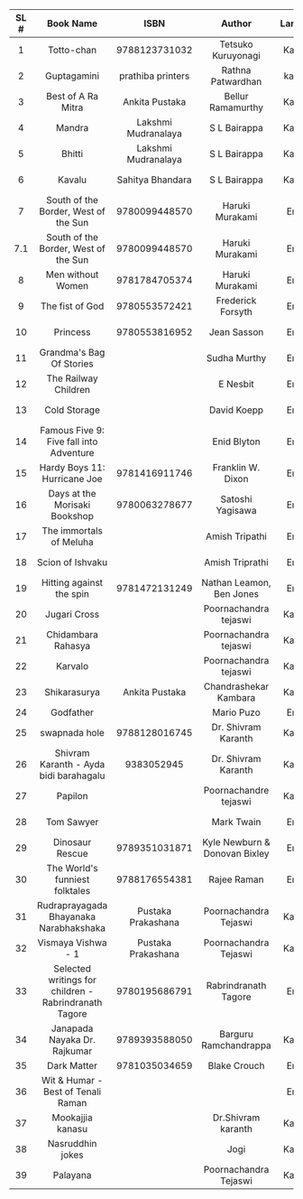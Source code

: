 | SL # | Book Name | ISBN | Author | Language |Owner | Borrower | Borrowed Date | Returned Date| Paid (rs) | 
| :---:| :---:     | :---:| :---:  | :---:    |:---: | :---:    |   :---:       | :---:        | :---:     | 
| 1  | Totto-chan | 9788123731032 | Tetsuko Kuruyonagi | Kannada | Upendra (Gowri Ajji) | Sunitha Ajji | 30.Apr.2024 | | |
| 2  | Guptagamini | prathiba printers | Rathna Patwardhan | kannada | Rathna Patwardhan | Upendra | 28.Apr.2024 | | |
| 3  | Best of A Ra Mitra | Ankita Pustaka | Bellur Ramamurthy | Kannada | Rathna Patwardhan | Purshanna Mava | 06.May.2024 | | | 
| 4  | Mandra | Lakshmi Mudranalaya | S L Bairappa |  Kannada | Rathna Patwardhan | Gopal Krishna | 06.May.2024 | 25.May.2024 | | 
| 5  | Bhitti | Lakshmi Mudranalaya | S L Bairappa |  Kannada | Rathna Patwardhan | Gopal Krishna | 06.May.2024 | 25.May.2024 | | 
| 6  | Kavalu | Sahitya Bhandara | S L Bairappa |  Kannada | Rathna Patwardhan | Gopal Krishna | 06.May.2024 | 25.May.2024 | | 
| 7  | South of the Border, West of the Sun | 9780099448570| Haruki Murakami | English | Swapna Chiplunkar | Upendra | 28.Apr.2024 | | |
| 7.1  | South of the Border, West of the Sun | 9780099448570| Haruki Murakami | English | Swapna Chiplunkar | Adarsh B G | 27.Oct.2024 | | |
| 8  | Men without Women | 9781784705374 | Haruki Murakami | English | Swapna Chiplunkar | Upendra | 28.Apr.2024 | | |
| 9  | The fist of God | 9780553572421 | Frederick Forsyth | English | Swapna Chiplunkar | Upendra | 28.Apr.2024 | | |
| 10 | Princess | 9780553816952 | Jean Sasson | English | Swapna Chiplunkar | Upendra | 28.Apr.2024 | | |
| 11 | Grandma's Bag Of Stories |  | Sudha Murthy | English | Upendra | Aravind Patankar | 28.Apr.2024| | |
| 12 | The Railway Children |  | E Nesbit | English | Upendra | Yogitha | 28.Apr.2024 | | 20 |
| 13 | Cold Storage | | David Koepp | English | Mrudula | Swapna Chiplunkar | 28.Apr.2024 | | |
| 14 | Famous Five 9: Five fall into Adventure | | Enid Blyton |  English | Upendra | Swapna Chiplunkar | 28.Apr.2024 | | |
| 15 | Hardy Boys 11: Hurricane Joe | 9781416911746 | Franklin W. Dixon | English | Upendra | Swapna Chiplunkar | 28.Apr.2024 | | |
| 16 | Days at the Morisaki Bookshop | 9780063278677 | Satoshi Yagisawa | English | Upendra | Swapna Chiplunkar | 28.Apr.2024 | | |
| 17 | The immortals of Meluha | | Amish Tripathi | English | Upendra | Niranjan Damle | 28.Apr.2024 | | |
| 18 | Scion of Ishvaku | | Amish Triprathi | English | Swapna Chiplunkar | Niranjan Damle | 28.Apr.2024 | | |
| 19 | Hitting against the spin | 9781472131249 | Nathan Leamon, Ben Jones | English | Upendra | Trayambak | 06.May.2024 | 18.May.2024 |
| 20 | Jugari Cross |  | Poornachandra tejaswi | Kannada | Gopal Krishna | Sunitha Ajji | 30.Jun.2024 | | |
| 21 | Chidambara Rahasya | | Poornachandra tejaswi | Kannada | Gopal Krishna | Vasanth Anna | 30.Jun.2024 | | |
| 22 | Karvalo | | Poornachandra tejaswi | Kannada | Gopal Krishna | Gayathri TCS | 05.Jun.2024 | 04.Jul.2024 | |
| 23 | Shikarasurya | Ankita Pustaka | Chandrashekar Kambara | Kannada | Amma | Gopal Krishna | 08.Jun.2024 | | |
| 24 | Godfather | | Mario Puzo | English | Upendra | Bhanu V | 26.Jun.2024 | | |
| 25 | swapnada hole | 9788128016745 | Dr. Shivram Karanth | Kannada | Sunitha Ajji | Upendra | 30.Jun.2024 | | |
| 26 | Shivram Karanth - Ayda bidi barahagalu | 9383052945 | Dr. Shivram Karanth | Kannada | Sunitha Ajji | Upendra | 30.Jun.2024 | | |
| 27 | Papilon | | Poornachandre tejaswi | Kannada | Satish Bapat | Gayathri TCS | 05.Jul.2024 | 11.Jul.204 | |
| 28 | Tom Sawyer | | Mark Twain | English  | Upendra Bapat | Gayathri TCS | 30.Jul.2024 | | |
| 29 | Dinosaur Rescue|9789351031871| Kyle Newburn & Donovan Bixley | English | Skanda | Avinash M. | 29.Sep | | 20 |
| 30 | The World's funniest folktales | 9788176554381 | Rajee Raman | English | Skanda | Avinash M. | 29.Sep | | 20 |
| 31 | Rudraprayagada Bhayanaka Narabhakshaka | Pustaka Prakashana | Poornachandra Tejaswi | Kannada | Upendra | Gopalkrishna | 29.Sep | | |
| 32 | Vismaya Vishwa - 1 | Pustaka Prakashana | Poornachandra Tejaswi | Kannada | Upendra | Gopalkrishna | 29.Sep | | |
| 33 | Selected writings for children - Rabrindranath Tagore | 9780195686791 |Rabrindranath Tagore | English | Skanda | Avinash M. | 29.Sep | | 20 |
| 34 | Janapada Nayaka Dr. Rajkumar | 9789393588050 | Barguru Ramchandrappa | Kannada | Upendra | Vasumathi B | 5.Oct | | |
| 35 | Dark Matter | 9781035034659 | Blake Crouch | English | Vismay | Upendra B | 19.Oct | 26.Oct | |
| 36 | Wit & Humar - Best of Tenali Raman |  | | English | Upendra | Yogitha | 27.Oct.2024 | | |
| 37 | Mookajjia kanasu |  | Dr.Shivram karanth | Kannada | Upendra | Yogitha | 27.Oct.2024 | | |
| 38 | Nasruddhin jokes | | Jogi | Kannada | Upendra | Sunil T G | 27.Oct.2024 | | | 
| 39 | Palayana| | Poornachandra Tejaswi | Kannada | Upendra | Sunil T G | 27.Oct.2024 | | | 
